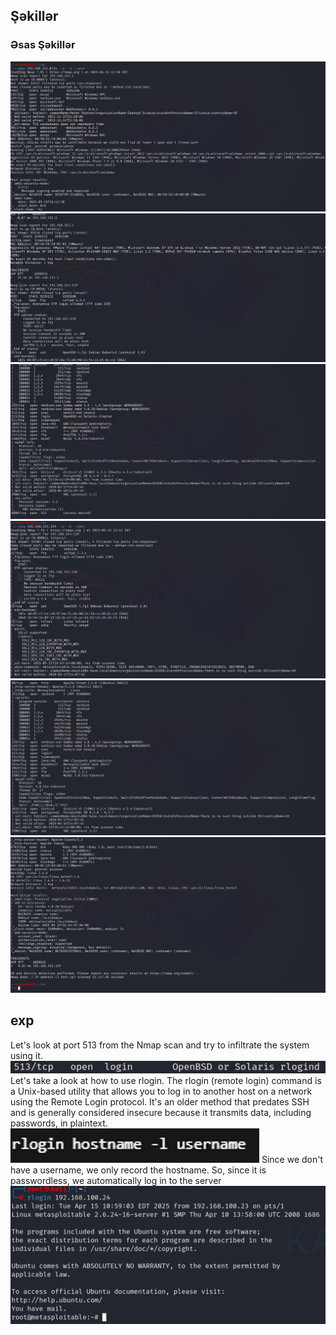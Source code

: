 ## Şəkillər

### Əsas Şəkillər
![Şəkil 1](1.png)
![Şəkil 2](2.png)
![Şəkil 3](3.png)
![Meta 1](meta1.png)
![Meta 2](meta2.png)
![Meta 3](meta3.png)
## exp
Let's look at port 513 from the Nmap scan and try to infiltrate the system using it.
![ep](exp1.png)
Let's take a look at how to use rlogin.
The rlogin (remote login) command is a Unix-based utility that allows you to log in to another host on a network using the Remote Login protocol. It's an older method that predates SSH and is generally considered insecure because it transmits data, including passwords, in plaintext.
![Ep](exp2.png)
Since we don't have a username, we only record the hostname.
So, since it is passwordless, we automatically log in to the server
![Ep](exp3.png)

